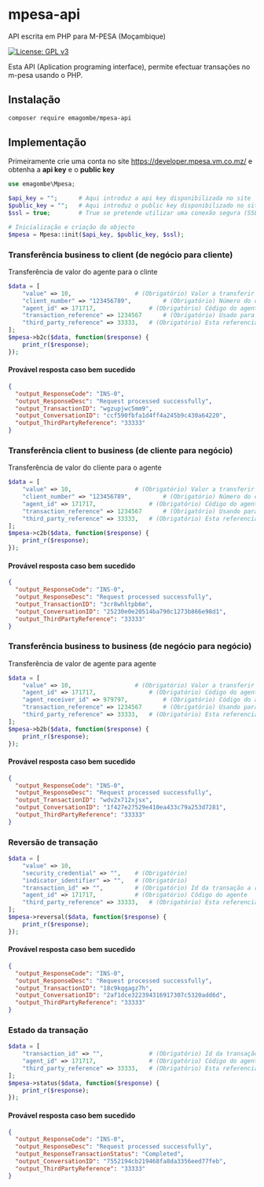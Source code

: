 # mpesa-api
API escrita em PHP para M-PESA (Moçambique)

[![License: GPL v3](https://img.shields.io/badge/License-GPLv3-blue.svg)](https://www.gnu.org/licenses/gpl-3.0)

Esta API (Aplication programing interface), permite efectuar transações no m-pesa usando o PHP.

## Instalação
```bash
composer require emagombe/mpesa-api
```
## Implementação

Primeiramente crie uma conta no site https://developer.mpesa.vm.co.mz/ e obtenha a **api key** e o **public key**
```php
use emagombe\Mpesa;

$api_key = "";		# Aqui introduz a api key disponibilizada no site
$public_key = "";	# Aqui introduz o public key disponibilizado no site
$ssl = true;		# True se pretende utilizar uma conexão segura (SSL)

# Inicialização e criação do objecto
$mpesa = Mpesa::init($api_key, $public_key, $ssl);
```
### Transferência business to client (de negócio para cliente)
Transferência de valor do agente para o clinte
```php
$data = [
	"value" => 10,					# (Obrigatório) Valor a transferir
	"client_number" => "123456789",			# (Obrigatório) Número do cliente beneficiário
	"agent_id" => 171717,				# (Obrigatório) Código do agente
	"transaction_reference" => 1234567		# (Obrigatório) Usado para atribuir uma referencia a transação
	"third_party_reference" => 33333,	# (Obrigatório) Esta referencia será usada para efectuar consulta das transações
];
$mpesa->b2c($data, function($response) {
	print_r($response);
});
```
#### Provável resposta caso bem sucedido
```json
{
  "output_ResponseCode": "INS-0",
  "output_ResponseDesc": "Request processed successfully",
  "output_TransactionID": "wgzupjwc5mm9",
  "output_ConversationID": "ccf590fbfa1d4ff4a245b9c430a64220",
  "output_ThirdPartyReference": "33333"
}
```

### Transferência client to business (de cliente para negócio)
Transferência de valor do cliente para o agente
```php
$data = [
	"value" => 10,					# (Obrigatório) Valor a transferir
	"client_number" => "123456789",			# (Obrigatório) Número do cliente
	"agent_id" => 171717,				# (Obrigatório) Código do agente beneficiário
	"transaction_reference" => 1234567		# (Obrigatório) Usando para atribuir uma referencia a transação
	"third_party_reference" => 33333,	# (Obrigatório) Esta referencia será usada para efectuar consulta das transações
];
$mpesa->c2b($data, function($response) {
	print_r($response);
});
```
#### Provável resposta caso bem sucedido
```json
{
  "output_ResponseCode": "INS-0",
  "output_ResponseDesc": "Request processed successfully",
  "output_TransactionID": "3cr8whltpb6m",
  "output_ConversationID": "25230e0e20514ba790c1273b866e98d1",
  "output_ThirdPartyReference": "33333"
}
```

### Transferência business to business (de negócio para negócio)
Transferência de valor de agente para agente
```php
$data = [
	"value" => 10,					# (Obrigatório) Valor a transferir
	"agent_id" => 171717,				# (Obrigatório) Código do agente
	"agent_receiver_id" => 979797,			# (Obrigatório) Código do agente beneficiário
	"transaction_reference" => 1234567		# (Obrigatório) Usando para atribuir uma referencia a transação
	"third_party_reference" => 33333,	# (Obrigatório) Esta referencia será usada para efectuar consulta das transações
];
$mpesa->b2b($data, function($response) {
	print_r($response);
});
```
#### Provável resposta caso bem sucedido
```json
{
  "output_ResponseCode": "INS-0",
  "output_ResponseDesc": "Request processed successfully",
  "output_TransactionID": "wdv2x712xjsx",
  "output_ConversationID": "1f427e27529e410ea433c79a253d7281",
  "output_ThirdPartyReference": "33333"
}
```

### Reversão de transação

```php
$data = [
	"value" => 10,
	"security_credential" => "",	# (Obrigatório)
	"indicator_identifier" => "",	# (Obrigatório)
	"transaction_id" => "",			# (Obrigatório) Id da transação a reverter
	"agent_id" => 171717,			# (Obrigatório) Código do agente
	"third_party_reference" => 33333,	# (Obrigatório) Esta referencia será usada para efectuar consulta das transações
];
$mpesa->reversal($data, function($response) {
	print_r($response);
});
```
#### Provável resposta caso bem sucedido
```json
{
  "output_ResponseCode": "INS-0",
  "output_ResponseDesc": "Request processed successfully",
  "output_TransactionID": "18c9kqgagz7h",
  "output_ConversationID": "2af1dce322394316917307c5320add6d",
  "output_ThirdPartyReference": "33333"
}
```

### Estado da transação

```php
$data = [
	"transaction_id" => "",				# (Obrigatório) Id da transação a reverter
	"agent_id" => 171717,				# (Obrigatório) Código do agente
	"third_party_reference" => 33333,	# (Obrigatório) Esta referencia será usada para efectuar consulta das transações
];
$mpesa->status($data, function($response) {
	print_r($response);
});
```
#### Provável resposta caso bem sucedido
```json
{
  "output_ResponseCode": "INS-0",
  "output_ResponseDesc": "Request processed successfully",
  "output_ResponseTransactionStatus": "Completed",
  "output_ConversationID": "7552194cb219468fa8da3356eed77feb",
  "output_ThirdPartyReference": "33333"
}
```